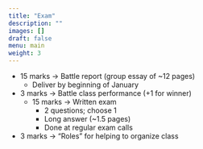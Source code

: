 ```yaml
---
title: "Exam"
description: ""
images: []
draft: false
menu: main
weight: 3
---
```




- 15 marks → Battle report (group essay of ~12 pages)
	- Deliver by beginning of January
- 3 marks → Battle class performance (+1 for winner)
	- 15 marks → Written exam
		- 2 questions; choose 1
		- Long answer (~1.5 pages)
		- Done at regular exam calls
- 3 marks → “Roles” for helping to organize class

